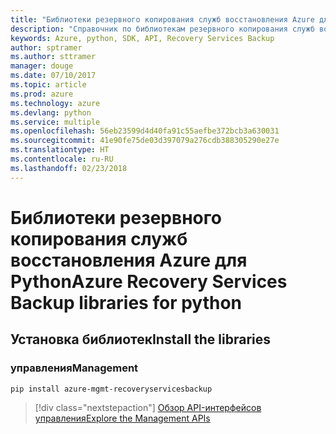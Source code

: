 ```yaml
---
title: "Библиотеки резервного копирования служб восстановления Azure для Python"
description: "Справочник по библиотекам резервного копирования служб восстановления Azure для Python"
keywords: Azure, python, SDK, API, Recovery Services Backup
author: sptramer
ms.author: sttramer
manager: douge
ms.date: 07/10/2017
ms.topic: article
ms.prod: azure
ms.technology: azure
ms.devlang: python
ms.service: multiple
ms.openlocfilehash: 56eb23599d4d40fa91c55aefbe372bcb3a630031
ms.sourcegitcommit: 41e90fe75de03d397079a276cdb388305290e27e
ms.translationtype: HT
ms.contentlocale: ru-RU
ms.lasthandoff: 02/23/2018
---
```

# <a name="azure-recovery-services-backup-libraries-for-python"></a><span data-ttu-id="554d6-104">Библиотеки резервного копирования служб восстановления Azure для Python</span><span class="sxs-lookup"><span data-stu-id="554d6-104">Azure Recovery Services Backup libraries for python</span></span>

## <a name="install-the-libraries"></a><span data-ttu-id="554d6-105">Установка библиотек</span><span class="sxs-lookup"><span data-stu-id="554d6-105">Install the libraries</span></span>


### <a name="management"></a><span data-ttu-id="554d6-106">управления</span><span class="sxs-lookup"><span data-stu-id="554d6-106">Management</span></span>

```bash
pip install azure-mgmt-recoveryservicesbackup
```
> [!div class="nextstepaction"]
> [<span data-ttu-id="554d6-107">Обзор API-интерфейсов управления</span><span class="sxs-lookup"><span data-stu-id="554d6-107">Explore the Management APIs</span></span>](/python/api/overview/azure/recoveryservicesbackup/management)